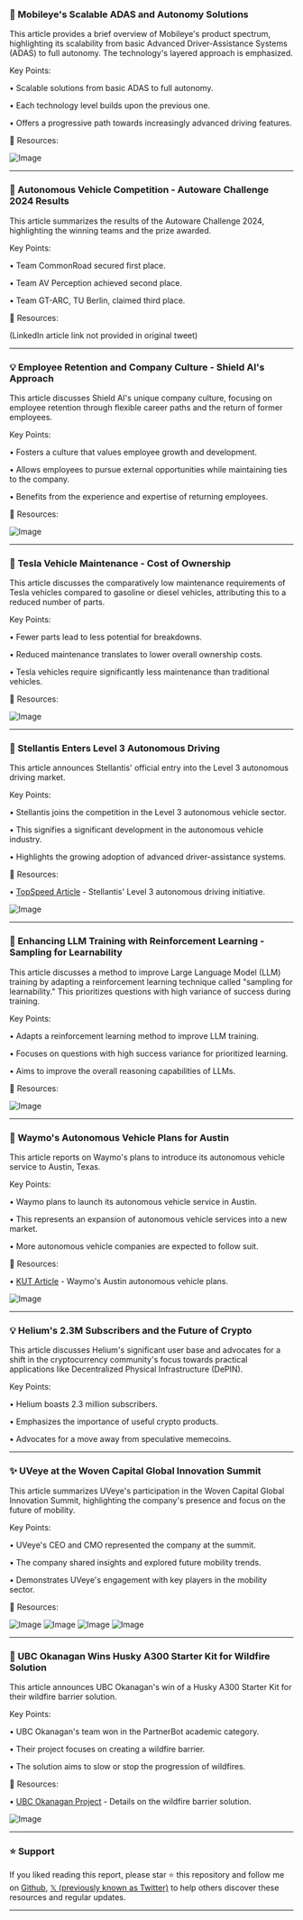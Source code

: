 ### 🤖 Mobileye's Scalable ADAS and Autonomy Solutions

This article provides a brief overview of Mobileye's product spectrum, highlighting its scalability from basic Advanced Driver-Assistance Systems (ADAS) to full autonomy.  The technology's layered approach is emphasized.


Key Points:

• Scalable solutions from basic ADAS to full autonomy.

• Each technology level builds upon the previous one.

• Offers a progressive path towards increasingly advanced driving features.


🔗 Resources:

![Image](https://pbs.twimg.com/ext_tw_video_thumb/1892537408853270528/pu/img/uLW-BR-pDE0HGArR.jpg)


---

### 🚀 Autonomous Vehicle Competition - Autoware Challenge 2024 Results

This article summarizes the results of the Autoware Challenge 2024, highlighting the winning teams and the prize awarded.


Key Points:

• Team CommonRoad secured first place.

• Team AV Perception achieved second place.

• Team GT-ARC, TU Berlin, claimed third place.


🔗 Resources:

(LinkedIn article link not provided in original tweet)


---

### 💡 Employee Retention and Company Culture - Shield AI's Approach

This article discusses Shield AI's unique company culture, focusing on employee retention through flexible career paths and the return of former employees.


Key Points:

• Fosters a culture that values employee growth and development.

• Allows employees to pursue external opportunities while maintaining ties to the company.

• Benefits from the experience and expertise of returning employees.


🔗 Resources:

![Image](https://pbs.twimg.com/media/GkTajSRXIAAcGPG?format=jpg&name=small)


---

### 🤖 Tesla Vehicle Maintenance - Cost of Ownership

This article discusses the comparatively low maintenance requirements of Tesla vehicles compared to gasoline or diesel vehicles, attributing this to a reduced number of parts.


Key Points:

• Fewer parts lead to less potential for breakdowns.

• Reduced maintenance translates to lower overall ownership costs.

• Tesla vehicles require significantly less maintenance than traditional vehicles.


🔗 Resources:

![Image](https://pbs.twimg.com/media/GkQQ3rAWYAEpK00?format=jpg&name=small)


---

### 🚀 Stellantis Enters Level 3 Autonomous Driving

This article announces Stellantis' official entry into the Level 3 autonomous driving market.


Key Points:

• Stellantis joins the competition in the Level 3 autonomous vehicle sector.

• This signifies a significant development in the autonomous vehicle industry.

•  Highlights the growing adoption of advanced driver-assistance systems.



🔗 Resources:

• [TopSpeed Article](https://topspeed.com/stellantis-officially-enters-level-3-autonomous-driving-wars/) - Stellantis' Level 3 autonomous driving initiative.

![Image](https://pbs.twimg.com/media/GkTj9DwWgAEVd0C?format=jpg&name=small)


---

### 🤖 Enhancing LLM Training with Reinforcement Learning - Sampling for Learnability

This article discusses a method to improve Large Language Model (LLM) training by adapting a reinforcement learning technique called "sampling for learnability."  This prioritizes questions with high variance of success during training.


Key Points:

• Adapts a reinforcement learning method to improve LLM training.

• Focuses on questions with high success variance for prioritized learning.

• Aims to improve the overall reasoning capabilities of LLMs.


🔗 Resources:

![Image](https://pbs.twimg.com/media/GkJKKjxXMAAEV-A?format=jpg&name=small)


---

### 🚀 Waymo's Autonomous Vehicle Plans for Austin

This article reports on Waymo's plans to introduce its autonomous vehicle service to Austin, Texas.


Key Points:

• Waymo plans to launch its autonomous vehicle service in Austin.

• This represents an expansion of autonomous vehicle services into a new market.

• More autonomous vehicle companies are expected to follow suit.


🔗 Resources:

• [KUT Article](https://kut.org/transportation/2025-02-17/autonomous-vehicles-waymo-austin-driverless-cars-tx-uber) - Waymo's Austin autonomous vehicle plans.

![Image](https://pbs.twimg.com/media/GkPkVHUXoAAGhDf?format=jpg&name=small)


---

### 💡 Helium's 2.3M Subscribers and the Future of Crypto

This article discusses Helium's significant user base and advocates for a shift in the cryptocurrency community's focus towards practical applications like Decentralized Physical Infrastructure (DePIN).


Key Points:

• Helium boasts 2.3 million subscribers.

•  Emphasizes the importance of useful crypto products.

• Advocates for a move away from speculative memecoins.



---

### ✨ UVeye at the Woven Capital Global Innovation Summit

This article summarizes UVeye's participation in the Woven Capital Global Innovation Summit, highlighting the company's presence and focus on the future of mobility.


Key Points:

• UVeye's CEO and CMO represented the company at the summit.

• The company shared insights and explored future mobility trends.

• Demonstrates UVeye's engagement with key players in the mobility sector.



🔗 Resources:

![Image](https://pbs.twimg.com/media/GkPjhMPXwAAmLhv?format=jpg&name=small)
![Image](https://pbs.twimg.com/media/GkPjhXvWgAEJ9iu?format=jpg&name=360x360)
![Image](https://pbs.twimg.com/media/GkPjh8HWgAAFYns?format=jpg&name=360x360)
![Image](https://pbs.twimg.com/media/GkPjiG1WUAEYI3L?format=jpg&name=360x360)


---

### 🚀 UBC Okanagan Wins Husky A300 Starter Kit for Wildfire Solution

This article announces UBC Okanagan's win of a Husky A300 Starter Kit for their wildfire barrier solution.


Key Points:

• UBC Okanagan's team won in the PartnerBot academic category.

• Their project focuses on creating a wildfire barrier.

• The solution aims to slow or stop the progression of wildfires.


🔗 Resources:

• [UBC Okanagan Project](https://ow.ly/uVVf50UO4Zp) - Details on the wildfire barrier solution.

![Image](https://pbs.twimg.com/media/GkPi7XZWMAAHKgw?format=jpg&name=small)


---

### ⭐️ Support

If you liked reading this report, please star ⭐️ this repository and follow me on [Github](https://github.com/Drix10), [𝕏 (previously known as Twitter)](https://x.com/DRIX_10_) to help others discover these resources and regular updates.

---